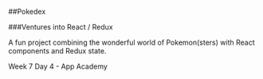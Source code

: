 ##Pokedex

###Ventures into React / Redux

A fun project combining the wonderful world of Pokemon(sters) with React components and Redux state.

Week 7 Day 4 - App Academy
